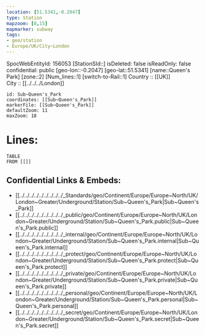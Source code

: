 ```yaml
---
location: [51.5341,-0.2047] 
type: Station 
mapzoom: [8,15] 
mapmarker: subway 
tags:
- geo/station
- Europe/UK/City~London
---
```

SpocWebEntityId: 156053
[StationSId::] 
isDeleted: false
isReadOnly: false
confidential: public
[geo-lon::-0.2047] 
[geo-lat::51.5341] 
[name::Queen's Park] 
[zone::2] 
[Num_lines::1] 
[switch-to-Rail::1] 
Country :: [[UK]]  
City :: [[../../../London]]  


```leaflet
id: Sub~Queen's_Park
coordinates: [[Sub~Queen's_Park]] 
markerFile: [[Sub~Queen's_Park]] 
defaultZoom: 11 
maxZoom: 18
```


# Lines: 
```dataview
TABLE 
FROM [[]] 
```

## Confidential Links & Embeds: 
- [[../../../../../../../../../_Standards/geo/Continent/Europe/Europe~North/UK/London~Greater/Underground/Station/Sub~Queen's_Park|Sub~Queen's_Park]] 
- [[../../../../../../../../../_public/geo/Continent/Europe/Europe~North/UK/London~Greater/Underground/Station/Sub~Queen's_Park.public|Sub~Queen's_Park.public]] 
- [[../../../../../../../../../_internal/geo/Continent/Europe/Europe~North/UK/London~Greater/Underground/Station/Sub~Queen's_Park.internal|Sub~Queen's_Park.internal]] 
- [[../../../../../../../../../_protect/geo/Continent/Europe/Europe~North/UK/London~Greater/Underground/Station/Sub~Queen's_Park.protect|Sub~Queen's_Park.protect]] 
- [[../../../../../../../../../_private/geo/Continent/Europe/Europe~North/UK/London~Greater/Underground/Station/Sub~Queen's_Park.private|Sub~Queen's_Park.private]] 
- [[../../../../../../../../../_personal/geo/Continent/Europe/Europe~North/UK/London~Greater/Underground/Station/Sub~Queen's_Park.personal|Sub~Queen's_Park.personal]] 
- [[../../../../../../../../../_secret/geo/Continent/Europe/Europe~North/UK/London~Greater/Underground/Station/Sub~Queen's_Park.secret|Sub~Queen's_Park.secret]] 

